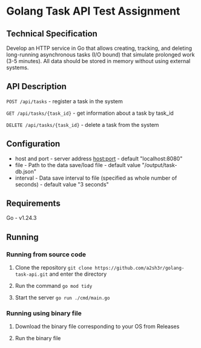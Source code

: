 # Golang Task API Test Assignment

## Technical Specification

Develop an HTTP service in Go that allows creating, tracking, and deleting long-running asynchronous tasks (I/O bound) that simulate prolonged work (3-5 minutes). All data should be stored in memory without using external systems.

## API Description

`POST /api/tasks` - register a task in the system

`GET /api/tasks/{task_id}` - get information about a task by task_id

`DELETE /api/tasks/{task_id}` - delete a task from the system

## Configuration

- host and port - server address <host:port> - default "localhost:8080"
- file - Path to the data save/load file - default value "/output/task-db.json"
- interval - Data save interval to file (specified as whole number of seconds) - default value "3 seconds"

## Requirements

Go - v1.24.3

## Running

### Running from source code

1. Clone the repository
   `git clone https://github.com/a2sh3r/golang-task-api.git` and enter the directory

2. Run the command `go mod tidy`

3. Start the server `go run ./cmd/main.go`

### Running using binary file

1. Download the binary file corresponding to your OS from Releases

2. Run the binary file
